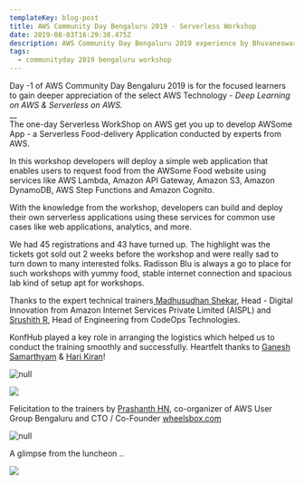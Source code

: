```yaml
---
templateKey: blog-post
title: AWS Community Day Bengaluru 2019 - Serverless Workshop
date: 2019-08-03T16:29:38.475Z
description: AWS Community Day Bengaluru 2019 experience by Bhuvaneswari Subramani
tags:
  - communityday 2019 bengaluru workshop
---
```

Day -1 of AWS Community Day Bengaluru 2019 is for the focused learners to gain deeper appreciation of the select AWS Technology - _Deep Learning on AWS & Serverless on AWS._\
__\
The one-day Serverless WorkShop on AWS get you up to develop AWSome App - a Serverless Food-delivery Application conducted by experts from AWS.

In this workshop developers will deploy a simple web application that enables users to request food from the AWSome Food website using services like AWS Lambda, Amazon API Gateway, Amazon S3, Amazon DynamoDB, AWS Step Functions and Amazon Cognito.

With the knowledge from the workshop, developers can build and deploy their own serverless applications using these services for common use cases like web applications, analytics, and more.

We had 45 registrations and 43 have turned up. The highlight was the tickets got sold out 2 weeks before the workshop and were really sad to turn down to many interested folks. Radisson Blu is always a go to place for such workshops with yummy food, stable internet connection and spacious lab kind of setup apt for workshops.

Thanks to the expert technical trainers[ Madhusudhan Shekar](https://www.linkedin.com/in/madhusudanshekar/), Head - Digital Innovation from Amazon Internet Services Private Limited (AISPL) and [Srushith R](https://www.linkedin.com/in/srushith/), Head of Engineering from CodeOps Technologies.

KonfHub played a key role in arranging the logistics which helped us to conduct the training smoothly and successfully. Heartfelt thanks to [Ganesh Samarthyam](https://twitter.com/GSamarthyam) & [Hari Kiran](https://www.linkedin.com/in/gharikiran/)!



![null](/img/sw_1.png)

![](/img/sw_2.png)

Felicitation to the trainers by [Prashanth HN](https://www.linkedin.com/in/hnprashanth/), co-organizer of AWS User Group Bengaluru and CTO / Co-Founder [wheelsbox.com ](www.wheelsbox.com)

![null](/img/sw_3.png)

A glimpse from the luncheon ..

![](/img/dlw_3.png)
